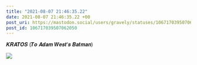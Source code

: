 ```yaml
---
title: "2021-08-07 21:46:35.22"
date: 2021-08-07 21:46:35.22 +00
post_uri: https://mastodon.social/users/gravely/statuses/106717039507062050
post_id: 106717039507062050
---
```

𝑲𝑹𝑨𝑻𝑶𝑺 (𝑻𝒐 𝑨𝒅𝒂𝒎 𝑾𝒆𝒔𝒕‘𝒔 𝑩𝒂𝒕𝒎𝒂𝒏)


![](/images/106717039465954216.jpg)

